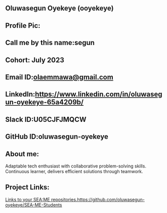 ## Oluwasegun Oyekeye (ooyekeye)
## Profile Pic: 
## Call me by this name:segun
## Cohort: July 2023
## Email ID:olaemmawa@gmail.com
## LinkedIn:https://www.linkedin.com/in/oluwasegun-oyekeye-65a4209b/
## Slack ID:U05CJFJMQCW
## GitHub ID:oluwasegun-oyekeye
## About me:
Adaptable tech enthusiast with collaborative problem-solving skills. Continuous learner, delivers efficient solutions through teamwork.
## Project Links:
[Links to your SEA:ME repositories.](https://github.com/oluwasegun-oyekeye/SEA-ME-Students)https://github.com/oluwasegun-oyekeye/SEA-ME-Students

